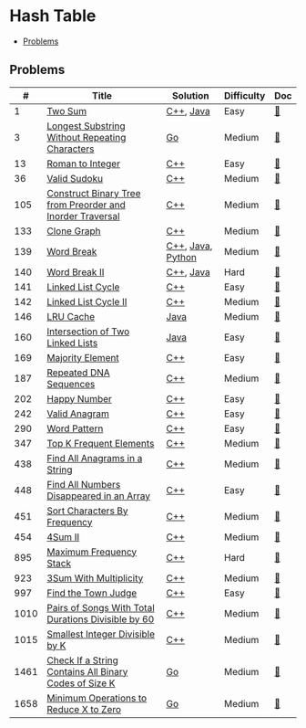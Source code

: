 # Hash Table

- [Problems](#problems)

## Problems

| #   | Title | Solution | Difficulty | Doc |
| --- | ----- | -------- | ---------- | --- |
| 1 | [Two Sum](https://leetcode.com/problems/two-sum/) | [C++](../../code/cpp/1.cpp), [Java](../../code/java/1.java) | Easy | [📃](../../docs/1.%20Two%20Sum.md) |
| 3 | [Longest Substring Without Repeating Characters](https://leetcode.com/problems/longest-substring-without-repeating-characters/) | [Go](../../code/go/3.go) | Medium | [📃](../../docs/3.%20Longest%20Substring%20Without%20Repeating%20Characters.md) |
| 13 | [Roman to Integer](https://leetcode.com/problems/roman-to-integer/) | [C++](../../code/cpp/13.cpp) | Easy | [📃](../../docs/13.%20Roman%20to%20Integer.md) |
| 36 | [Valid Sudoku](https://leetcode.com/problems/valid-sudoku/) | [C++](../../code/cpp/36.cpp) | Medium | [📃](../../docs/36.%20Valid%20Sudoku.md) |
| 105 | [Construct Binary Tree from Preorder and Inorder Traversal](https://leetcode.com/problems/construct-binary-tree-from-preorder-and-inorder-traversal/) | [C++](../../code/cpp/105.cpp) | Medium | [📃](../../docs/105.%20Construct%20Binary%20Tree%20from%20Preorder%20and%20Inorder%20Traversal.md) |
| 133 | [Clone Graph](https://leetcode.com/problems/clone-graph/) | [C++](../../code/cpp/133.cpp) | Medium | [📃](../../docs/133.%20Clone%20Graph.md) |
| 139 | [Word Break](https://leetcode.com/problems/word-break/) | [C++](../../code/cpp/139.cpp), [Java](../../code/java/139.java), [Python](../../code/py3/139.py) | Medium | [📃](../../docs/139.%20Word%20Break.md) |
| 140 | [Word Break II](https://leetcode.com/problems/word-break-ii/) | [C++](../../code/cpp/140.cpp), [Java](../../code/java/140.java) | Hard | [📃](../../docs/140.%20Word%20Break%20II.md) |
| 141 | [Linked List Cycle](https://leetcode.com/problems/linked-list-cycle/) | [C++](../../code/cpp/141.cpp) | Easy | [📃](../../docs/141.%20Linked%20List%20Cycle.md) |
| 142 | [Linked List Cycle II](https://leetcode.com/problems/linked-list-cycle-ii/) | [C++](../../code/cpp/142.cpp) | Medium | [📃](../../docs/142.%20Linked%20List%20Cycle%20II.md) |
| 146 | [LRU Cache](https://leetcode.com/problems/lru-cache/) | [Java](../../code/java/146.java) | Medium | [📃](../../docs/146.%20LRU%20Cache.md) |
| 160 | [Intersection of Two Linked Lists](https://leetcode.com/problems/intersection-of-two-linked-lists/) | [Java](../../code/java/160.java) | Easy | [📃](../../docs/160.%20Intersection%20of%20Two%20Linked%20Lists.md) |
| 169 | [Majority Element](https://leetcode.com/problems/majority-element/) | [C++](../../code/cpp/169.cpp) | Easy | [📃](../../docs/169.%20Majority%20Element.md) |
| 187 | [Repeated DNA Sequences](https://leetcode.com/problems/repeated-dna-sequences/) | [C++](../../code/cpp/187.cpp) | Medium | [📃](../../docs/187.%20Repeated%20DNA%20Sequences.md) |
| 202 | [Happy Number](https://leetcode.com/problems/happy-number/) | [C++](../../code/cpp/202.cpp) | Easy | [📃](../../docs/202.%20Happy%20Number.md) |
| 242 | [Valid Anagram](https://leetcode.com/problems/valid-anagram/) | [C++](../../code/cpp/242.cpp) | Easy | [📃](../../docs/242.%20Valid%20Anagram.md) |
| 290 | [Word Pattern](https://leetcode.com/problems/word-pattern/) | [C++](../../code/cpp/290.cpp) | Easy | [📃](../../docs/290.%20Word%20Pattern.md) |
| 347 | [Top K Frequent Elements](https://leetcode.com/problems/top-k-frequent-elements/) | [C++](../../code/cpp/347.cpp) | Medium | [📃](../../docs/347.%20Top%20K%20Frequent%20Elements.md) |
| 438 | [Find All Anagrams in a String](https://leetcode.com/problems/find-all-anagrams-in-a-string/) | [C++](../../code/cpp/438.cpp) | Medium | [📃](../../docs/438.%20Find%20All%20Anagrams%20in%20a%20String.md) |
| 448 | [Find All Numbers Disappeared in an Array](https://leetcode.com/problems/find-all-numbers-disappeared-in-an-array/) | [C++](../../code/cpp/448.cpp) | Easy | [📃](../../docs/448.%20Find%20All%20Numbers%20Disappeared%20in%20an%20Array.md) |
| 451 | [Sort Characters By Frequency](https://leetcode.com/problems/sort-characters-by-frequency/) | [C++](../../code/cpp/451.cpp) | Medium | [📃](../../docs/451.%20Sort%20Characters%20By%20Frequency.md) |
| 454 | [4Sum II](https://leetcode.com/problems/4sum-ii/) | [C++](../../code/cpp/454.cpp) | Medium | [📃](../../docs/454.%204Sum%20II.md) |
| 895 | [Maximum Frequency Stack](https://leetcode.com/problems/maximum-frequency-stack/) | [C++](../../code/cpp/895.cpp) | Hard | [📃](../../docs/895.%20Maximum%20Frequency%20Stack.md) |
| 923 | [3Sum With Multiplicity](https://leetcode.com/problems/3sum-with-multiplicity/) | [C++](../../code/cpp/923.cpp) | Medium | [📃](../../docs/923.%203Sum%20With%20Multiplicity.md) |
| 997 | [Find the Town Judge](https://leetcode.com/problems/find-the-town-judge/) | [C++](../../code/cpp/997.cpp) | Easy | [📃](../../docs/997.%20Find%20the%20Town%20Judge.md) |
| 1010 | [Pairs of Songs With Total Durations Divisible by 60](https://leetcode.com/problems/pairs-of-songs-with-total-durations-divisible-by-60/) | [C++](../../code/cpp/1010.cpp) | Medium | [📃](../../docs/1010.%20Pairs%20of%20Songs%20With%20Total%20Durations%20Divisible%20by%2060.md) |
| 1015 | [Smallest Integer Divisible by K](https://leetcode.com/problems/smallest-integer-divisible-by-k/) | [C++](../../code/cpp/1015.cpp) | Medium | [📃](../../docs/1015.%20Smallest%20Integer%20Divisible%20by%20K.md) |
| 1461 | [Check If a String Contains All Binary Codes of Size K](https://leetcode.com/problems/check-if-a-string-contains-all-binary-codes-of-size-k/) | [Go](../../code/go/1461.go) | Medium | [📃](../../docs/1461.%20Check%20If%20a%20String%20Contains%20All%20Binary%20Codes%20of%20Size%20K.md) |
| 1658 | [Minimum Operations to Reduce X to Zero](https://leetcode.com/problems/minimum-operations-to-reduce-x-to-zero/) | [Go](../../code/go/1658.go) | Medium | [📃](../../docs/1658.%20Minimum%20Operations%20to%20Reduce%20X%20to%20Zero.md) |

